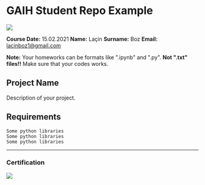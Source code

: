 # GAIH Student Repo Example
![](img/logo.png)

**Course Date:** 15.02.2021 
**Name:** Laçin
**Surname:** Boz
**Email:** lacinboz1@gmail.com  

**Note:** Your homeworks can be formats like ".ipynb" and ".py". **Not ".txt" files!!** Make sure that your codes works.  

## Project Name
Description of your project.

## Requirements
```
Some python libraries
Some python libraries
Some python libraries
```
---

### Certification
![](img/certificate_ex.png)

